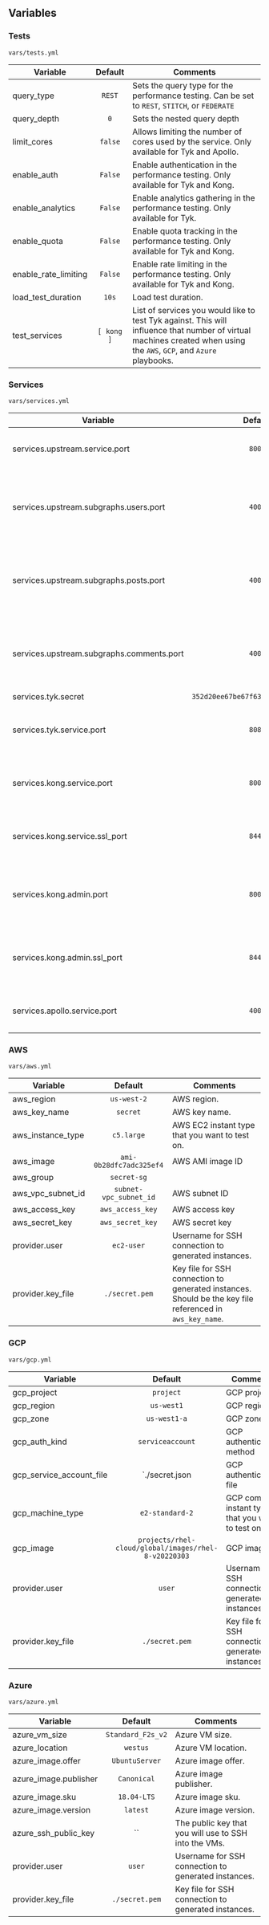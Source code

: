 ## Variables
### Tests
`vars/tests.yml`

| Variable | Default | Comments |
|----------------------| :---------: | --------- |
| query_type | `REST` | Sets the query type for the performance testing. Can be set to `REST`, `STITCH`, or `FEDERATE` |
| query_depth | `0` | Sets the nested query depth |
| limit_cores | `false` | Allows limiting the number of cores used by the service. Only available for Tyk and Apollo. |
| enable_auth | `False` | Enable authentication in the performance testing. Only available for Tyk and Kong. |
| enable_analytics | `False` | Enable analytics gathering in the performance testing. Only available for Tyk. |
| enable_quota | `False` | Enable quota tracking in the performance testing. Only available for Tyk and Kong. |
| enable_rate_limiting | `False` | Enable rate limiting in the performance testing. Only available for Tyk and Kong. |
| load_test_duration | `10s` | Load test duration. |
| test_services | `[ kong ]` | List of services you would like to test Tyk against. This will influence that number of virtual machines created when using the `AWS`, `GCP`, and `Azure` playbooks. |

### Services
`vars/services.yml`

| Variable | Default | Comments |
| --------- | :---------: | --------- |
| services.upstream.service.port| `8000` | Upstream server listening port |
| services.upstream.subgraphs.users.port | `4001` | Upstream server for users federated service listening port |
| services.upstream.subgraphs.posts.port | `4002` | Upstream server for ports federated service listening port |
| services.upstream.subgraphs.comments.port | `4003` | Upstream server for comments federated service listening port |
| services.tyk.secret | `352d20ee67be67f6340b4c0605b044b7` | API secret |
| services.tyk.service.port | `8080` | Tyk gateway server listening port |
| services.kong.service.port | `8000` | Kong gateway server listening port |
| services.kong.service.ssl_port| `8443` | Kong gateway server SSL listening port |
| services.kong.admin.port | `8001` | Kong gateway admin server listening port |
| services.kong.admin.ssl_port | `8444` | Kong gateway admin server SSL listening port |
| services.apollo.service.port | `4000` | Apollo server listening port |

### AWS
`vars/aws.yml`

| Variable | Default | Comments |
| --------- | :---------: | --------- |
| aws_region| `us-west-2` | AWS region. |
| aws_key_name | `secret` | AWS key name. |
| aws_instance_type | `c5.large` | AWS EC2 instant type that you want to test on. |
| aws_image | `ami-0b28dfc7adc325ef4` | AWS AMI image ID |
| aws_group | `secret-sg` | |
| aws_vpc_subnet_id | `subnet-vpc_subnet_id` | AWS subnet ID |
| aws_access_key | `aws_access_key` | AWS access key |
| aws_secret_key | `aws_secret_key` | AWS secret key |
| provider.user | `ec2-user` | Username for SSH connection to generated instances. |
| provider.key_file | `./secret.pem` | Key file for SSH connection to generated instances. Should be the key file referenced in `aws_key_name`. |

### GCP
`vars/gcp.yml`

| Variable | Default | Comments |
| --------- | :---------: | --------- |
| gcp_project| `project` | GCP project. |
| gcp_region | `us-west1` | GCP region. |
| gcp_zone | `us-west1-a` | GCP zone. |
| gcp_auth_kind | `serviceaccount` | GCP authentication method |
| gcp_service_account_file | `./secret.json | GCP authentication file |
| gcp_machine_type | `e2-standard-2` | GCP compute instant type that you want to test on. |
| gcp_image | `projects/rhel-cloud/global/images/rhel-8-v20220303` | GCP image ID |
| provider.user | `user` | Username for SSH connection to generated instances. |
| provider.key_file | `./secret.pem` | Key file for SSH connection to generated instances. |

### Azure
`vars/azure.yml`

| Variable | Default | Comments |
| --------- | :---------: | --------- |
| azure_vm_size| `Standard_F2s_v2` | Azure VM size. |
| azure_location | `westus` | Azure VM location. |
| azure_image.offer | `UbuntuServer` | Azure image offer. |
| azure_image.publisher | `Canonical` | Azure image publisher. |
| azure_image.sku | `18.04-LTS` | Azure image sku. |
| azure_image.version | `latest` | Azure image version. |
| azure_ssh_public_key | `` | The public key that you will use to SSH into the VMs. |
| provider.user | `user` | Username for SSH connection to generated instances. |
| provider.key_file | `./secret.pem` | Key file for SSH connection to generated instances. |


